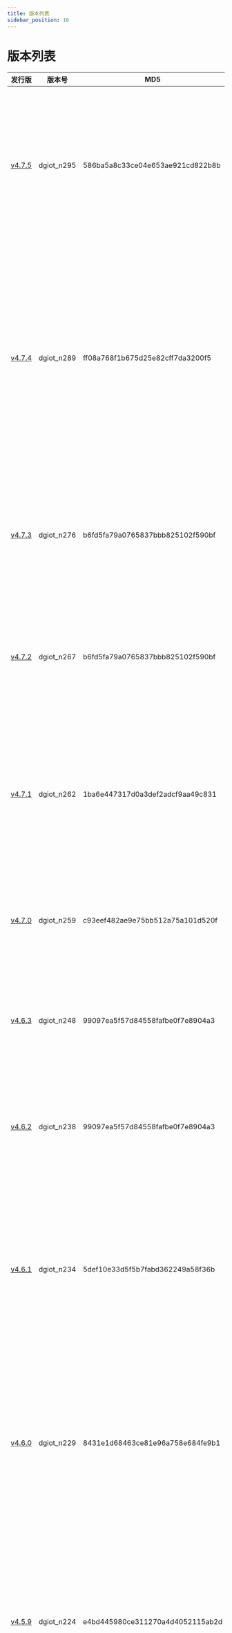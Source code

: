 ```yaml
---
title: 版本列表
sidebar_position: 16
---
```


# 版本列表

| 发行版                                                   | 版本号     | MD5                              | 说明                                                                                                                                                                                                                                                                                                                                                                                                                                                                                                                                                                                                                                                                                                      |
| -------------------------------------------------------- | ---------- | -------------------------------- | --------------------------------------------------------------------------------------------------------------------------------------------------------------------------------------------------------------------------------------------------------------------------------------------------------------------------------------------------------------------------------------------------------------------------------------------------------------------------------------------------------------------------------------------------------------------------------------------------------------------------------------------------------------------------------------------------------- |
| [v4.7.5](https://gitee.com/dgiiot/dgiot/releases/v4.7.5) | dgiot_n295|  586ba5a8c33ce04e653ae921cd822b8b|1.新增低代码场景案例(智慧能耗)<br/>2.新增OTA升级<br/>3.新增移动物联网卡位置定位功能<br/>4.升级TDengine3.0.2.4<br/>5.添加低代码和组态的部门访问权限设置<br/>6.修复个人中心未显示问题<br/>7.修复在原有物模型基础上新增物模型未及时缓存导致数据不存库的问题<br/>8.修复数据为null时平台处理不当的问题|
| [v4.7.4](https://gitee.com/dgiiot/dgiot/releases/v4.7.4) | dgiot_n289|  ff08a768f1b675d25e82cff7da3200f5|1.优化dgiot_parse_server_5.4<br/>2.升级PARSE DASHBOARD 5.0.0<br/>3.增加TOPO时间、实时告警组件<br/>4.TDengine升级3.0.2.1，使用websocket连接，优化插入速度<br/>5.更换前端读取路径到/data/dgiot/nginx/html<br/>6.完善低代码案例(智慧农业)<br/>7.修复网关子设备的任务采集频率问题<br/>8.修复modbus下发的数据限制<br/>9.修复前端文件install时文件缺失的问题<br/>10.修复低代码设备树的部门切换无效的问题|
| [v4.7.3](https://gitee.com/dgiiot/dgiot/releases/v4.7.3) | dgiot_n276|  b6fd5fa79a0765837bbb825102f590bf|1.优化百度地图定位偏差大<br/>2.parse_server升级5.0<br/>3.添加菜单绑定低代码<br/>4.添加低代码案例(智慧水务和远程检测)<br/>5.添加低代码的组织树和设备树功能<br/>6.添加低代码的单个设备一体化导航功能<br/>7.优化低代码权限设计支持按场景导出整站功能|
| [v4.7.2](https://gitee.com/dgiiot/dgiot/releases/v4.7.2) | dgiot_n267|  b6fd5fa79a0765837bbb825102f590bf|1.修复规则引擎中配置为"="时无法创建的问题<br/>2.修复告警恢复时平台无响应的问题<br/>3.修复设备迁移缓存不及时的问题<br/>4.优化设备告警信息所属权限<br/>5.优化mock通道<br/>6.新增串口通信客户端<br/>7.新增邮箱推送功能|
| [v4.7.1](https://gitee.com/dgiiot/dgiot/releases/v4.7.1) | dgiot_n262|  1ba6e447317d0a3def2adcf9aa49c831|1.增加了首页大屏屏幕对组态的自适应<br/>2.添加了大屏中产品，设备，告警，工单状态统计卡片<br/>3.添加了地图组件，内含设备位置情况，设备实时数据详情，设备的工业组态<br/>4.数字工厂增加物料申请功能<br/>5.添加grpc_python通道，调用python程序<br/>6.发布dgiot docker版本部署|
| [v4.7.0](https://gitee.com/dgiiot/dgiot/releases/v4.7.0) | dgiot_n259|  c93eef482ae9e75bb512a75a101d520f|1.全面优化全站低代码，支持动态配置菜单和动态添加amis表单<br/>2.增加mqtt连接taos<br/>3.增加mock模拟数据<br/>4.修复mqtt桥接出现的bug<br/>5.修复图片上传功能g<br/>6.优化不使用字段|
| [v4.6.3](https://gitee.com/dgiiot/dgiot/releases/v4.6.3) | dgiot_n248|  99097ea5f57d84558fafbe0f7e8904a3|1.dgiot_parse_server升级到5.0<br/>2.增加全站低代码，支持动态配置菜单和动态添加amis表单<br/>3.数字工厂增加排班，人员管理，完成全站低代码切换<br/>4.云打印支持通过组态动态配置打印标签模板|
| [v4.6.2](https://gitee.com/dgiiot/dgiot/releases/v4.6.2) | dgiot_n238|  99097ea5f57d84558fafbe0f7e8904a3|1.修复产品物模型页面部分组件可能失效的问题<br/>2.优化平台部分字段功能一致但描述不一致的问题<br/>3.优化下发打印功能<br/>4.优化短信模板可使用的字段<br/>5.新增可修改总控台底图功能<br/>6.新增打印机资源通道|
| [v4.6.1](https://gitee.com/dgiiot/dgiot/releases/v4.6.1) | dgiot_n234|  5def10e33d5f5b7fabd362249a58f36b|1.修复用户管理转岗无反应的问题<br/>2.修复部门存为模板后模板无法使用的问题<br/>3.优化用户管理列表<br/>4.优化平台部分字段功能一致但描述不一致的问题<br/>5.优化uniapp接口(用于拍照/扫码)<br/>6.优化云运维下子菜单以及子菜单页面<br/>7.总控台新增告警/工单组件<br/>8.新增个人中心-平台设置-总控台大屏字段(输入0:底图为地图；输入1:底图为体验图)|
| [v4.6.0](https://gitee.com/dgiiot/dgiot/releases/v4.6.0) | dgiot_n229|  8431e1d68463ce81e96a758e684fe9b1|1.修复物模型部分数据类型相关问题<br/>2.修复产品编辑页面无法编辑的问题<br/>3.修复产品无组态时无法使用的问题<br/>4.修复组态删除底图后无法使用的问题<br/>5.修复应用管理<br/>6.优化产品详情内筛选框格式<br/>7.优化平台部分字段功能一致但描述不一致的问题<br/>8.组态添加统计饼图以及告警滚屏组件<br/>9.开放短信告警联动功能|
| [v4.5.9](https://gitee.com/dgiiot/dgiot/releases/v4.5.9) | dgiot_n224|  e4bd445980ce311270a4d4052115ab2d|1.修复产品详情内物模型配置页面问题<br/>2.修复登陆界面显示问题<br/>3.修复通道管理编辑页面<br/>4.优化modbusTCP设备通过modbusc通道上传.csv表格进行创建设备<br/>5.优化组态使用<br/>6.优化TOPO缓存<br/>7.新增云系统→通知管理，可以配置短信、邮箱(之后将开放告警关联)<br/>8.windows版本pg代替TD(原名称不变在TD通道点击编辑修改指定操作系统为windows)<br/>9.修复dgiot_app适配问题|
| [v4.5.8](https://gitee.com/dgiiot/dgiot/releases/v4.5.8) | dgiot_n217|  100a4ad18470b83fe90edb29f8acf7ca|1.支持modbusTCP设备通过modbusc通道上传.csv表格进行创建设备<br/>2.产品组态控件添加编辑<br/>3.修复设备上线平台不在线的问题<br/>4.修复设备面板数据不实时更新<br/>5.修复产品详情内设备管理界面无法编辑的问题<br/>6.发布windows一键部署体验版<br/>7.适配安卓app|
| [v4.5.7](https://gitee.com/dgiiot/dgiot/releases/v4.5.7) | dgiot_n216|  2ba8b606d598adf2a7c0b2fad114b300|1.mqtt添加OPC处理<br/>2.云检测修复<br/>3.总控台设备地图点击跳转<br/>4.小程序版本升级<br/>5.修复配置同步<br/>6.发布dgiot手机端app|
| [v4.5.6](https://gitee.com/dgiiot/dgiot/releases/v4.5.6) | dgiot_n210|  1e07120c13edb490a4a9e06358ec3d35|1.设备经纬度优化<br/>2.告警规则界面化修复<br/>3.告警中心“查看”匹配低代码<br/>4.物模型数据存储优化## 部署支持列表
| [v4.5.5](https://gitee.com/dgiiot/dgiot/releases/v4.5.5) | dgiot_n206 | 63ede62183ec67827ae7b5aef4cc1901 | 1.组态编辑 bug 修复(修复组态绑定物模型、修复组态物模型回显)<br/>2.组态显示 bug 修复(修复低代码控件显示对应实时数据，修复实时数据显示单位)<br/>3.修复分页组件联动功能(告警中心、产品管理、设备管理、通道管理)<br/>4.物模型添加是否展示功能<br/>5.手动新建设备默认在线状态(之前手动创建为离线状态)<br/>6.合并设备管理与设备列表，名称还为设备管理<br/>7.dgiot_device 缓存优化                                                                                                                                                                                                                                                                                                                               |                                                                                                                                                                                                                                                                                                                                                                                                                                                                                                                                                                                                                                                        |
| [v4.5.4](https://gitee.com/dgiiot/dgiot/tree/v4.5.4)     | dgiot_n184 | 963afd492685c5c5cd14a52b072f17b4 | 1、dgiot_dlink topic 指令统一规范<br/>2、dgiot_client 统一管理<br/>3、dgiot_task 指令任务流程优化<br/>4、设备管理页面优化，（设备状态，地理位置，实时数据，设备信息，设备控制）<br/>5.组态设计/预览拆分<br/>6.新增压测云栏目<br/>7.优化用户低代码设计<br/>8.历史数据统计                                                                                                                                                                                                                                                                                                                                                                                                                                  |
| [v4.5.3](https://gitee.com/dgiiot/dgiot/releases/v4.5.3) | dgiot_n139 | 3da7c2e4929259d3c3c023f67f8bb979 | 1. parse 订阅功能, 实现配置联动功能，如产品设备缓存，td 库表字段自动变更等 <br/>2. 适配百度 amis 整套 api，支持 json 多级 merge，低代码适配更简单 <br/>3. 物模型属性上报，与规则引擎联动产生设备告警，并推送到消息通知通道（支持小程序，短信，邮件等） <br/>4. 通过产品卡片展示组态/低代码/字典等功能，并展示产品下设备在/离线，开/关机等统计功能，设备管理添加 <br/>5. 新增设备会自动添加动态表单大屏，设备组态示例，设备列表中增加设备位置，设备状态自动同步缓存表，支持低代码下发设备配置<br/>6. 删除部分多余的 api，并添加 swaggeer 树结构 <br/>7. dlink 协议增加 mqtt 设备接入，并打通从设备到用户侧全流程的鉴权和消息路由<br/>8. 修复上个版本因物模型支持动态协议电表设备和 mqtt 设备接入失败等 bug |
| [v4.5.1](https://gitee.com/dgiiot/dgiot/releases/v4.5.1) | dgiot_n99  | 2db7806c1bdb7eb5fddbb460af94f285 | 1、城市建筑消防协议 GB26875;<br/>2、物模型动态协议;<br/>3、HTTPC 客户端桥接通道;<br/>4、MQTTC 客户端桥接通道;<br/>5、UDPC 客户端桥接通道;<br/>6、TCPC 客户端桥接通道;<br/>7、MYSQL 采集通道                                                                                                                                                                                                                                                                                                                                                                                                                                                                                                               |
| [v4.5.0](https://gitee.com/dgiiot/dgiot/releases/v4.5.0) | dgiot_n62  | 71e0211861b647b1c6816ce81f26f52f | 更新了物模型和物模型的配置界面，集成了数据字典，开放了 DLT645，DLT376，DLINK 协议，支持 DLT645 和 DLT376 电表接入，可以通过低代码平台对 dgiot 进行二次开发了                                                                                                                                                                                                                                                                                                                                                                                                                                                                                                                                              |
| [v4.4.9](https://gitee.com/dgiiot/dgiot/releases/v4.4.9) | dgiot_n33  | 26599c0d5d94575bd1b04109aba3b1cb | 组态增加了低代码控制功能，在云函数添加了低代码的管理界面                                                                                                                                                                                                                                                                                                                                                                                                                                                                                                                                                                                                                                                  |
| [v4.4.8](https://gitee.com/dgiiot/dgiot/releases/v4.4.8) | dgiot_280  | 642cb947f7d69e29029a20bb184883d7 | 优化了前端加载资源，修复了组态 bug                                                                                                                                                                                                                                                                                                                                                                                                                                                                                                                                                                                                                                                                        |
| [v4.4.7](https://gitee.com/dgiiot/dgiot/releases/v4.4.7) | dgiot_254  | b70d95592f0a65c8ba896e451e892ccc | 区分开发角色和运维角色，优化了平台的功能菜单，优化了平台的打开速度，开放了云检测的检测任务                                                                                                                                                                                                                                                                                                                                                                                                                                                                                                                                                                                                                |
| [v4.4.6](https://gitee.com/dgiiot/dgiot/releases/v4.4.6) | dgiot_187  | 8141f4a429cb7076477ca5f1980de42f | 修复组态保存问题，修复设备地理位置修改后实时显示的问题，增加了对天翼云的支持                                                                                                                                                                                                                                                                                                                                                                                                                                                                                                                                                                                                                              |
| [v4.4.5](https://gitee.com/dgiiot/dgiot/releases/v4.4.5) | dgiot_156  | 8c2fba6120d3c2f9a92ad9813275adc6 | 增加了 OPC/modbus/mqtt/电表，四种类型的设备接入                                                                                                                                                                                                                                                                                                                                                                                                                                                                                                                                                                                                                                                           |




    
